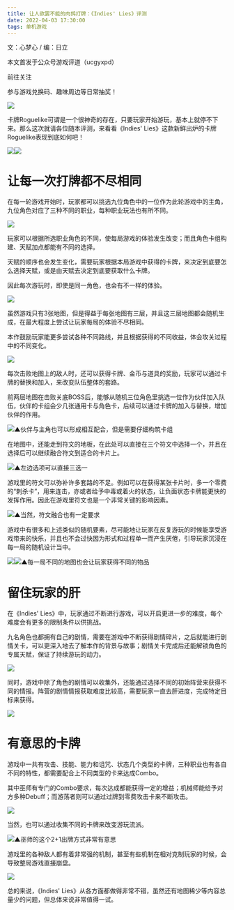 ```yaml
---
title: 让人欲罢不能的肉鸽打牌：《Indies' Lies》评测
date: 2022-04-03 17:30:00
tags: 单机游戏
---
```

<!-- more -->
  

文：心梦心 / 编：日立

  

本文首发于公众号游戏评道（ucgyxpd）

前往关注

参与游戏兑换码、趣味周边等日常抽奖！

  

![](//i0.hdslb.com/bfs/article/8345a84f2e0fa498bf3463f2fd8840ec13fb16c4.jpg)

卡牌Roguelike可谓是一个很神奇的存在，只要玩家开始游玩，基本上就停不下来。那么这次就请各位随本评测，来看看《Indies'
Lies》这款新鲜出炉的卡牌Roguelike表现到底如何吧！

![](//i0.hdslb.com/bfs/article/0b40e20babbf80bc30be3605134e5958335a7196.png)![](//i0.hdslb.com/bfs/article/4adb9255ada5b97061e610b682b8636764fe50ed.png)

#  

# 让每一次打牌都不尽相同

在每一轮游戏开始时，玩家都可以挑选九位角色中的一位作为此轮游戏中的主角，九位角色对应了三种不同的职业，每种职业玩法也有所不同。

![](//i0.hdslb.com/bfs/article/fa2bfbf6f4b52cb2926c2c15fa064e6dbb3b29ad.gif)

玩家可以根据所选职业角色的不同，使每局游戏的体验发生改变；而且角色卡组构建、天赋加点都能有不同的选择。

天赋的顺序也会发生变化，需要玩家根据本局游戏中获得的卡牌，来决定到底要怎么选择天赋，或是由天赋去决定到底要获取什么卡牌。

因此每次游玩时，即使是同一角色，也会有不一样的体验。

![](//i0.hdslb.com/bfs/article/ed6220c5c9bec00c4afb605f9b17ee19d7c3584d.png)

虽然游戏只有3张地图，但是得益于每张地图有三层，并且这三层地图都会随机生成，在最大程度上尝试让玩家每局的体验不尽相同。

本作鼓励玩家能更多尝试各种不同路线，并且根据获得的不同收益，体会攻关过程中的不同变化。

![](//i0.hdslb.com/bfs/article/79ac5ed9efb343f5b77b23bb3725862ed2f142d8.png)

每次击败地图上的敌人时，还可以获得卡牌、金币与道具的奖励，玩家可以通过卡牌的替换和加入，来改变队伍整体的套路。  

前两层地图在击败关底BOSS后，能够从随机三位角色里挑选一位作为伙伴加入队伍，伙伴的卡组会少几张通用卡与角色卡，后续可以通过卡牌的加入与替换，增加伙伴的作用。

![](//i0.hdslb.com/bfs/article/e828c3141f47cd5e1c39836dc386f4f9005c243c.png)▲伙伴与主角也可以形成相互配合，但是需要仔细构筑卡组

在地图中，还能走到符文的地板，在此处可以直接在三个符文中选择一个，并且在选择后可以继续融合符文到适合的卡片上。

![](//i0.hdslb.com/bfs/article/aa49441c81c767dbf52b3195899af0f499a0d9c5.png)▲左边选项可以直接三选一

游戏里的符文可以弥补许多套路的不足。例如可以在获得某张卡片时，多一个零费的“刺杀卡”，用来连击，亦或者给予中毒或着火的状态，让负面状态卡牌能更快的发挥作用。因此在游戏里符文也是一个非常关键的影响因素。

![](//i0.hdslb.com/bfs/article/bfbcc8ce30170ed9d0a9d4270ebe766ec373ec40.png)▲当然，符文融合也有一定要求

游戏中有很多和上述类似的随机要素，尽可能地让玩家在反复游玩的时候能享受游戏带来的快乐，并且也不会过快因为形式和过程单一而产生厌倦，引导玩家沉浸在每一局的随机设计当中。

![](//i0.hdslb.com/bfs/article/730ad1e78cc0ac7f91456433a7822dcadf6ac42b.png)![](//i0.hdslb.com/bfs/article/e2a589e9bdba3469e942d907de8de07da9656e14.png)▲每一局不同的地图也会让玩家获得不同的物品

# 留住玩家的肝

在《Indies' Lies》中，玩家通过不断进行游戏，可以开启更进一步的难度，每个难度会有更多的限制条件以供挑战。

九名角色也都拥有自己的剧情，需要在游戏中不断获得剧情碎片，之后就能进行剧情关卡，可以更深入地去了解本作的背景与故事；剧情关卡完成后还能解锁角色的专属天赋，保证了持续游玩的动力。

![](//i0.hdslb.com/bfs/article/55b3c1ea99b118b0a15952df40591898fd4e4c1e.png)

同时，游戏中除了角色的剧情可以收集外，还能通过选择不同的初始阵营来获得不同的情报。阵营的剧情情报获取难度比较高，需要玩家一直去肝进度，完成特定目标来获得。

![](//i0.hdslb.com/bfs/article/97ac01068d92eb2e42010e75bdaf2cbac80eb1f2.png)

  

# 有意思的卡牌

游戏中一共有攻击、技能、能力和诅咒、状态几个类型的卡牌，三种职业也有各自不同的特性，都需要配合上不同类型的卡来达成Combo。

其中巫师有专门的Combo要求，每次达成都能获得一定的增益；机械师能给予对方多种Debuff；而游荡者则可以通过过牌到零费攻击卡来不断攻击。

![](//i0.hdslb.com/bfs/article/235fca0e8f0ce97ca810c1c07cd03655291e523a.png)

当然，也可以通过收集不同的卡牌来改变游玩流派。

![](//i0.hdslb.com/bfs/article/4b7e8a34b714ba3fda979d6b6fb938e2aa08d284.png)▲巫师的这个2+1出牌方式非常有意思

游戏里的各种敌人都有着非常强的机制，甚至有些机制在相对克制玩家的时候，会导致整局游戏直接崩盘。

![](//i0.hdslb.com/bfs/article/bcd9e9c36040f3c71bdc7b2f25f49d4dd2ab19d3.png)

总的来说，《Indies' Lies》从各方面都做得非常不错，虽然还有地图稀少等内容总量少的问题，但总体来说非常值得一试。

  


